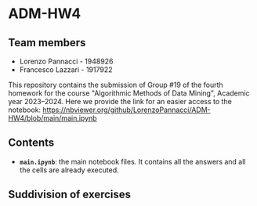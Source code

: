 # ADM-HW4

## Team members
* Lorenzo Pannacci - 1948926
* Francesco Lazzari - 1917922

This repository contains the submission of Group #19 of the fourth homework for the course "Algorithmic Methods of Data Mining", Academic year 2023–2024.
Here we provide the link for an easier access to the notebook: https://nbviewer.org/github/LorenzoPannacci/ADM-HW4/blob/main/main.ipynb

## Contents

* __`main.ipynb`__: the main notebook files. It contains all the answers and all the cells are already executed.

## Suddivision of exercises
